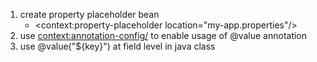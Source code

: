 1. create property placeholder bean
    * <context:property-placeholder location="my-app.properties"/>
2. use  <context:annotation-config/> to enable usage of  @value annotation
3. use  @value("${key}") at field level in java class